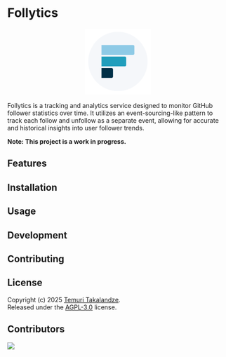 # Follytics

<div align="center">
<img width="150px" src=".assets/logo.svg" />
</div>

Follytics is a tracking and analytics service designed to monitor GitHub follower statistics over time.
It utilizes an event-sourcing-like pattern to track each follow and unfollow as a separate event,
allowing for accurate and historical insights into user follower trends.

**Note: This project is a work in progress.**

## Features

## Installation

## Usage

## Development

## Contributing

## License

Copyright (c) 2025 [Temuri Takalandze](https://www.abgeo.dev).  
Released under the [AGPL-3.0](LICENSE) license.

## Contributors

<a href="https://github.com/abgeo/follytics/graphs/contributors">
  <img src="https://contrib.rocks/image?repo=abgeo/follytics" />
</a>
